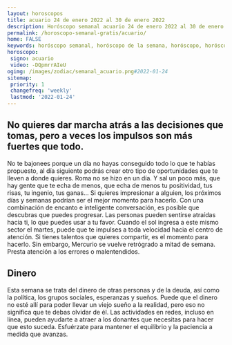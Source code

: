 ```yaml
---
layout: horoscopos
title: acuario 24 de enero 2022 al 30 de enero 2022 
description: Horóscopo semanal acuario 24 de enero 2022 al 30 de enero 2022. No quieres dar marcha atrás a las decisiones que tomas, pero a veces los impulsos son más fuertes que todo.
permalink: /horoscopo-semanal-gratis/acuario/
home: FALSE
keywords: horóscopo semanal, horóscopo de la semana, horóscopo, horóscopo gratis,horóscopos, horóscopo esperanza gracia, horoscopos acuario la semana, horóscopos gratis, Tarot, Astrologia, Zodíaco, acuario, horoscopo gratis, semanal
horoscopo:
 signo: acuario
 video: -DQpmrrAIeU
ogimg: /images/zodiac/semanal_acuario.png#2022-01-24
sitemap:
 priority: 1
 changefreq: 'weekly'
 lastmod: '2022-01-24'
---
```




## No quieres dar marcha atrás a las decisiones que tomas, pero a veces los impulsos son más fuertes que todo.

No te bajonees porque un día no hayas conseguido todo lo que te habías propuesto, al día siguiente podrás crear otro tipo de oportunidades que te lleven a donde quieres. 
Roma no se hizo en un día. Y sal un poco más, que hay gente que te echa de menos, que echa de menos tu positividad, tus risas, tu ingenio, tus ganas…
Si quieres impresionar a alguien, los próximos días y semanas podrían ser el mejor momento para hacerlo. Con una combinación de encanto e inteligente conversación, es posible que descubras que puedes progresar. Las personas pueden sentirse atraídas hacia ti, lo que puedes usar a tu favor. Cuando el sol ingresa a este mismo sector el martes, puede que te impulses a toda velocidad hacia el centro de atención. Si tienes talentos que quieres compartir, es el momento para hacerlo. Sin embargo, Mercurio se vuelve retrógrado a mitad de semana. Presta atención a los errores o malentendidos.

## Dinero

Esta semana se trata del dinero de otras personas y de la deuda, así como la política, los grupos sociales, esperanzas y sueños. Puede que el dinero no esté allí para poder llevar un viejo sueño a la realidad, pero eso no significa que te debas olvidar de él. Las actividades en redes, incluso en línea, pueden ayudarte a atraer a los donantes que necesitas para hacer que esto suceda. Esfuérzate para mantener el equilibrio y la paciencia a medida que avanzas.